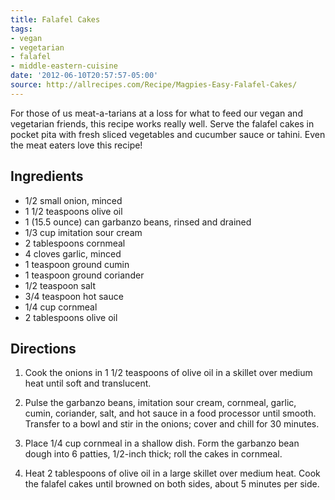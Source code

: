 ```yaml
---
title: Falafel Cakes
tags:
- vegan
- vegetarian
- falafel
- middle-eastern-cuisine
date: '2012-06-10T20:57:57-05:00'
source: http://allrecipes.com/Recipe/Magpies-Easy-Falafel-Cakes/
---
```

For those of us meat-a-tarians at a loss for what to feed our vegan and vegetarian friends, this recipe works really well. Serve the falafel cakes in pocket pita with fresh sliced vegetables and cucumber sauce or tahini. Even the meat eaters love this recipe!


## Ingredients

* 1/2 small onion, minced
* 1 1/2 teaspoons olive oil
* 1 (15.5 ounce) can garbanzo beans, rinsed and drained
* 1/3 cup imitation sour cream
* 2 tablespoons cornmeal
* 4 cloves garlic, minced
* 1 teaspoon ground cumin
* 1 teaspoon ground coriander
* 1/2 teaspoon salt
* 3/4 teaspoon hot sauce
* 1/4 cup cornmeal
* 2 tablespoons olive oil



## Directions

1.  Cook the onions in 1 1/2 teaspoons of olive oil in a skillet over medium heat until soft and translucent.

1.  Pulse the garbanzo beans, imitation sour cream, cornmeal, garlic, cumin, coriander, salt, and hot sauce in a food processor until smooth. Transfer to a bowl and stir in the onions; cover and chill for 30 minutes.

1.  Place 1/4 cup cornmeal in a shallow dish. Form the garbanzo bean dough into 6 patties, 1/2-inch thick; roll the cakes in cornmeal.

1.  Heat 2 tablespoons of olive oil in a large skillet over medium heat. Cook the falafel cakes until browned on both sides, about 5 minutes per side.
